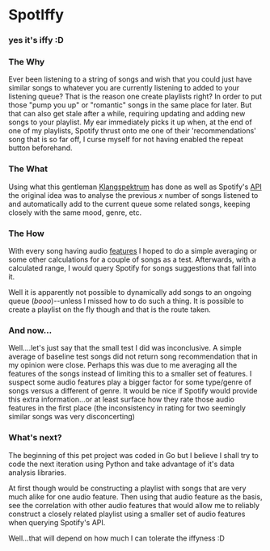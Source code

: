 # SpotIffy

### yes it's iffy :D

### The Why

Ever been listening to a string of songs and wish that you could just have similar songs to whatever you are currently listening to added to your listening queue?
That is the reason one create playlists right? In order to put those "pump you up" or "romantic" songs in the same place for later.
But that can also get stale after a while, requiring updating and adding new songs to your playlist. My ear immediately picks it up when, at the end of one of my playlists, Spotify thrust onto me one of their 'recommendations' song that is so far off, I curse myself for not having enabled the repeat button beforehand.  

### The What

Using what this gentleman [Klangspektrum](https://github.com/schwamic/klangspektrum2) has done as well as Spotify's [API](https://developer.spotify.com/documentation/web-api/) the original idea was to analyse the previous _x_ number of songs listened to and automatically add to the current queue some related songs, keeping closely with the same mood, genre, etc.

### The How

With every song having audio [features](https://developer.spotify.com/documentation/web-api/reference/get-several-audio-features) I hoped to do a simple averaging or some other calculations for a couple of songs as a test. Afterwards, with a calculated range, I would query Spotify for songs suggestions that fall into it.

Well it is apparently not possible to dynamically add songs to an ongoing queue (_booo_)--unless I missed how to do such a thing. It is possible to create a playlist on the fly though and that is the route taken. 

### And now...

Well....let's just say that the small test I did was inconclusive. A simple average of baseline test songs did not return song recommendation that in my opinion were close. Perhaps this was due to me averaging all the features of the songs instead of limiting this to a smaller set of features. I suspect some audio features play a bigger factor for some type/genre of songs versus a different of genre. 
It would be nice if Spotify would provide this extra information...or at least surface how they rate those audio features in the first place (the inconsistency in rating for two seemingly similar songs was very disconcerting)

### What's next?

The beginning of this pet project was coded in Go but I believe I shall try to code the next iteration using Python and take advantage of it's data analysis libraries. 

At first though would be constructing a playlist with songs that are very much alike for one audio feature. Then using that audio feature as the basis, see the correlation with other audio features that would allow me to reliably construct a closely related playlist using a smaller set of audio features when querying Spotify's API.

Well...that will depend on how much I can tolerate the iffyness :D
